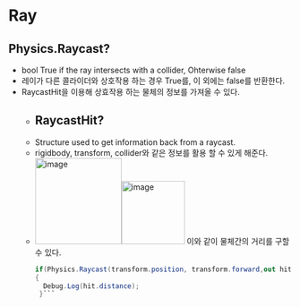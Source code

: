 # Ray

## Physics.Raycast?
* bool True if the ray intersects with a collider, Ohterwise false
* 레이가 다른 콜라이더와 상호작용 하는 경우 True를, 이 외에는 false를 반환한다.
* RaycastHit을 이용해 상효작용 하는 물체의 정보를 가져올 수 있다. 
  * ## RaycastHit?
  * Structure used to get information back from a raycast.
  * rigidbody, transform, collider와 같은 정보를 활용 할 수 있게 해준다.
  * <img width="154" alt="image" src="https://github.com/iou-bohun/group6-Linear-Regression-Calculator/assets/56661597/5c419f61-dca4-430d-b19b-63447ea23d0a"><img width="113" alt="image" src="https://github.com/iou-bohun/Udemy_Project_Camp/assets/56661597/8658973b-9266-4667-8739-71aaf04ba52b"> 
  이와 같이 물체간의 거리를 구할 수 있다.
    ``` c#
    if(Physics.Raycast(transform.position, transform.forward,out hit, 10 ))
    {
      Debug.Log(hit.distance);
     }```


  
      
